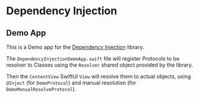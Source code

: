 # Dependency Injection
## Demo App

This is a Demo app for the [Dependency Injection](https://github.com/alejandroivan/DependencyInjection) library.

The `DependencyInjectionDemoApp.swift` file will register Protocols to be resolver to Classes using the `Resolver` shared object provided by the library.

Then the `ContentView` SwiftUI `View` will resolve them to actual objects, using `@Inject` (for `DemoProtocol`) and manual resolution (for `DemoManualResolveProtocol`).